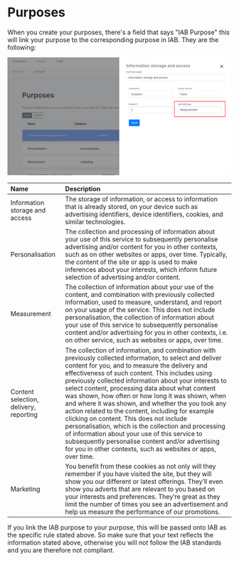 # Purposes

When you create your purposes, there's a field that says "IAB Purpose" this will link your purpose to the corresponding purpose in IAB. They are the following:

![](../../.gitbook/assets/image%20%288%29.png)

| Name | Description |
| :--- | :--- |
| Information storage and access | The storage of information, or access to information that is already stored, on your device such as advertising identifiers, device identifiers, cookies, and similar technologies. |
| Personalisation | The collection and processing of information about your use of this service to subsequently personalise advertising and/or content for you in other contexts, such as on other websites or apps, over time. Typically, the content of the site or app is used to make inferences about your interests, which inform future selection of advertising and/or content. |
| Measurement | The collection of information about your use of the content, and combination with previously collected information, used to measure, understand, and report on your usage of the service. This does not include personalisation, the collection of information about your use of this service to subsequently personalise content and/or advertising for you in other contexts, i.e. on other service, such as websites or apps, over time. |
| Content selection, delivery, reporting | The collection of information, and combination with previously collected information, to select and deliver content for you, and to measure the delivery and effectiveness of such content. This includes using previously collected information about your interests to select content, processing data about what content was shown, how often or how long it was shown, when and where it was shown, and whether the you took any action related to the content, including for example clicking on content. This does not include personalisation, which is the collection and processing of information about your use of this service to subsequently personalise content and/or advertising for you in other contexts, such as websites or apps, over time. |
| Marketing | You benefit from these cookies as not only will they remember if you have visited the site, but they will show you our different or latest offerings. They’ll even show you adverts that are relevant to you based on your interests and preferences. They’re great as they limit the number of times you see an advertisement and help us measure the performance of our promotions. |

If you link the IAB purpose to your purpose, this will be passed onto IAB as the specific rule stated above. So make sure that your text reflects the information stated above, otherwise you will not follow the IAB standards and you are therefore not compliant.

